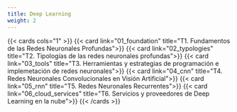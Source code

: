 ```yaml
---
title: Deep Learning
weight: 2
---
```


{{< cards cols="1" >}}
{{< card link="01_foundation" title="T1. Fundamentos de las Redes Neuronales Profundas">}}
{{< card link="02_typologies" title="T2. Tipologías de las redes neuronales profundas">}}
{{< card link="03_tools" title="T3. Herramientas y estrategias de programación e implemetación de redes neuronales">}}
{{< card link="04_cnn" title="T4. Redes Neuronales Convolucionales en Visión Artificial">}}
{{< card link="05_rnn" title="T5. Redes Neuronales Recurrentes">}}
{{< card link="06_cloud_services" title="T6. Servicios y proveedores de Deep Learning en la nube">}}
{{< /cards >}}
